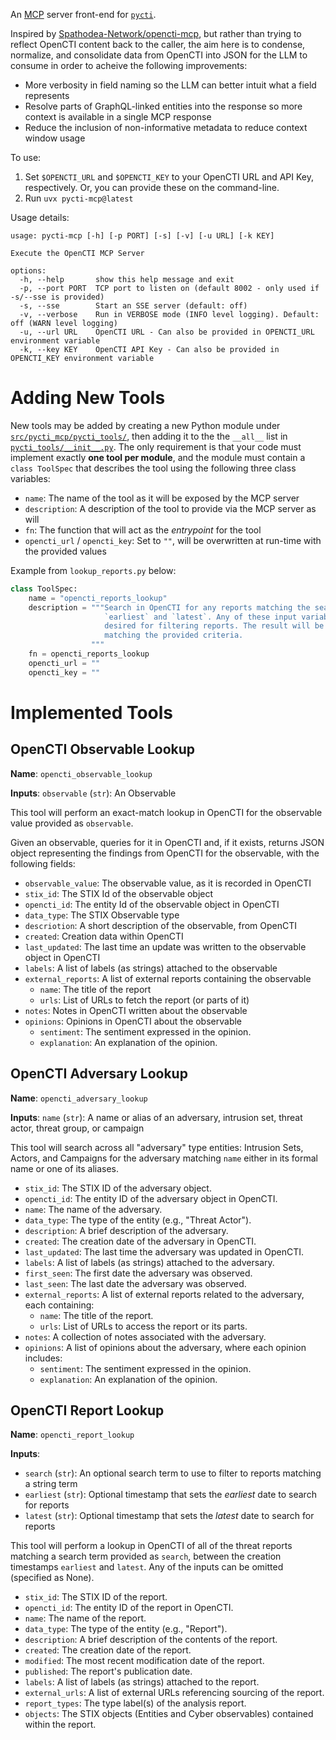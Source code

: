 An [MCP](https://modelcontextprotocol.io/) server front-end for [`pycti`](https://github.com/OpenCTI-Platform/client-python).

Inspired by [Spathodea-Network/opencti-mcp](https://github.com/Spathodea-Network/opencti-mcp), but rather than trying to reflect
OpenCTI content back to the caller, the aim here is to condense, normalize, and consolidate data from OpenCTI into JSON for
the LLM to consume in order to acheive the following improvements:

- More verbosity in field naming so the LLM can better intuit what a field represents
- Resolve parts of GraphQL-linked entities into the response so more context is available in a single MCP response
- Reduce the inclusion of non-informative metadata to reduce context window usage

To use:

1. Set `$OPENCTI_URL` and `$OPENCTI_KEY` to your OpenCTI URL and API Key, respectively. Or, you can provide these on the command-line.
2. Run `uvx pycti-mcp@latest`

Usage details:

```plaintext
usage: pycti-mcp [-h] [-p PORT] [-s] [-v] [-u URL] [-k KEY]

Execute the OpenCTI MCP Server

options:
  -h, --help       show this help message and exit
  -p, --port PORT  TCP port to listen on (default 8002 - only used if -s/--sse is provided)
  -s, --sse        Start an SSE server (default: off)
  -v, --verbose    Run in VERBOSE mode (INFO level logging). Default: off (WARN level logging)
  -u, --url URL    OpenCTI URL - Can also be provided in OPENCTI_URL environment variable
  -k, --key KEY    OpenCTI API Key - Can also be provided in OPENCTI_KEY environment variable
```

# Adding New Tools

New tools may be added by creating a new Python module under [`src/pycti_mcp/pycti_tools/`](./src/pycti_mcp/pycti_tools/), then adding it to the
the `__all__` list in [`pycti_tools/__init__.py`](./pycti_tools/__init__.py). The only requirement is that your code
must implement exactly **one tool per module**, and the module must contain a `class ToolSpec` that describes the
tool using the following three class variables:

- `name`: The name of the tool as it will be exposed by the MCP server
- `description`: A description of the tool to provide via the MCP server as will
- `fn`: The function that will act as the _entrypoint_ for the tool
- `opencti_url` / `opencti_key`: Set to `""`, will be overwritten at run-time with the provided values

Example from `lookup_reports.py` below:

```python
class ToolSpec:
    name = "opencti_reports_lookup"
    description = """Search in OpenCTI for any reports matching the search term `search`, and having creation timestamps between
                     `earliest` and `latest`. Any of these input variables can be omitted by setting them to None, if the aren't
                     desired for filtering reports. The result will be a list of structured objects representing all the reports
                     matching the provided criteria.
                  """
    fn = opencti_reports_lookup
    opencti_url = ""
    opencti_key = ""
```

# Implemented Tools

## OpenCTI Observable Lookup

**Name**: `opencti_observable_lookup`

**Inputs**: `observable` (`str`): An Observable

This tool will perform an exact-match lookup in OpenCTI for the observable value provided as `observable`.

Given an observable, queries for it in OpenCTI and, if it exists, returns JSON object representing
the findings from OpenCTI for the observable, with the following fields:

- `observable_value`: The observable value, as it is recorded in OpenCTI
- `stix_id`: The STIX Id of the observable object
- `opencti_id`: The entity Id of the observable object in OpenCTI
- `data_type`: The STIX Observable type
- `descriotion`: A short description of the observable, from OpenCTI
- `created`: Creation data within OpenCTI
- `last_updated`: The last time an update was written to the observable object in OpenCTI
- `labels`: A list of labels (as strings) attached to the observable
- `external_reports`: A list of external reports containing the observable
  - `name`: The title of the report
  - `urls`: List of URLs to fetch the report (or parts of it)
- `notes`: Notes in OpenCTI written about the observable
- `opinions`: Opinions in OpenCTI about the observable
  - `sentiment`: The sentiment expressed in the opinion.
  - `explanation`: An explanation of the opinion.

## OpenCTI Adversary Lookup

**Name**: `opencti_adversary_lookup`

**Inputs**: `name` (`str`): A name or alias of an adversary, intrusion set, threat actor, threat group, or campaign

This tool will search across all "adversary" type entities: Intrusion Sets, Actors, and Campaigns for the adversary
matching `name` either in its formal name or one of its aliases.

- `stix_id`: The STIX ID of the adversary object.
- `opencti_id`: The entity ID of the adversary object in OpenCTI.
- `name`: The name of the adversary.
- `data_type`: The type of the entity (e.g., "Threat Actor").
- `description`: A brief description of the adversary.
- `created`: The creation date of the adversary in OpenCTI.
- `last_updated`: The last time the adversary was updated in OpenCTI.
- `labels`: A list of labels (as strings) attached to the adversary.
- `first_seen`: The first date the adversary was observed.
- `last_seen`: The last date the adversary was observed.
- `external_reports`: A list of external reports related to the adversary, each containing:
  - `name`: The title of the report.
  - `urls`: List of URLs to access the report or its parts.
- `notes`: A collection of notes associated with the adversary.
- `opinions`: A list of opinions about the adversary, where each opinion includes:
  - `sentiment`: The sentiment expressed in the opinion.
  - `explanation`: An explanation of the opinion.

## OpenCTI Report Lookup

**Name**: `opencti_report_lookup`

**Inputs**:

- `search` (`str`): An optional search term to use to filter to reports matching a string term
- `earliest` (`str`): Optional timestamp that sets the _earliest_ date to search for reports
- `latest` (`str`): Optional timestamp that sets the _latest_ date to search for reports

This tool will perform a lookup in OpenCTI of all of the threat reports matching a search term provided as `search`,
between the creation timestamps `earliest` and `latest`. Any of the inputs can be omitted (specified as None).

- `stix_id`: The STIX ID of the report.
- `opencti_id`: The entity ID of the report in OpenCTI.
- `name`: The name of the report.
- `data_type`: The type of the entity (e.g., "Report").
- `description`: A brief description of the contents of the report.
- `created`: The creation date of the report.
- `modified`: The most recent modification date of the report.
- `published`: The report's publication date.
- `labels`: A list of labels (as strings) attached to the report.
- `external_urls`: A list of external URLs referencing sourcing of the report.
- `report_types`: The type label(s) of the analysis report.
- `objects`: The STIX objects (Entities and Cyber observables) contained within the report.
